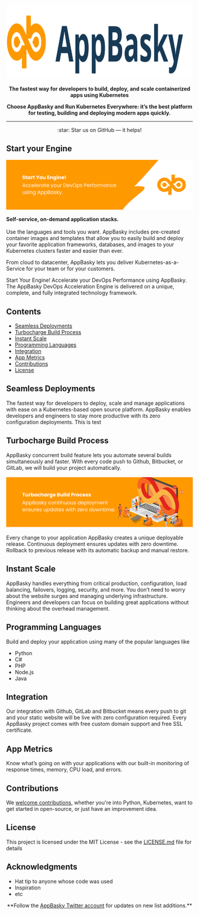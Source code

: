 <div align="center">
	<img width="500" height="200" src="media/logo.svg" alt="AppBasky">
    <p><b>The fastest way for developers to build, deploy, and scale containerized apps using Kubernetes</b> <br>
    <p><b>Choose AppBasky and Run Kubernetes Everywhere: it’s the best platform for testing, building and deploying modern apps quickly.</b> <br>
	<hr>

</div>
<div align="center">
    :star: Star us on GitHub — it helps!
</div>

## Start your Engine

<img src="media/header.png" alt="AppBasky">

<p><b>Self-service, on-demand application stacks.</b><br><br>
Use the languages and tools you want. AppBasky includes pre-created container images and templates that allow you to easily build and deploy your favorite application frameworks, databases, and images to your Kubernetes clusters faster and easier than ever.

From cloud to datacenter, AppBasky lets you deliver Kubernetes-as-a-Service for your team or for your customers.

Start Your Engine! Accelerate your DevOps Performance using AppBasky.
The AppBasky DevOps Acceleration Engine is delivered on a unique, complete, and fully integrated technology framework. 
<br>
## Contents

- [Seamless Deployments](#seamless-deployments)
- [Turbocharge Build Process](#turbocharge-build-process)
- [Instant Scale](#instant-scale)
- [Programming Languages](#programming-languages)
- [Integration](#integration)
- [App Metrics](#app-metrics)
- [Contributions](#contributions)
- [License](#license)

## Seamless Deployments
The fastest way for developers to deploy, scale and manage applications with ease on a Kubernetes-based open source platform. AppBasky enables developers and engineers to stay more productive with its zero configuration deployments. This is test

## Turbocharge Build Process
AppBasky concurrent build feature lets you automate several builds simultaneously and faster. With every code push to Github, Bitbucket, or GitLab, we will build your project automatically.
</br></br>
<img src="media/turbocharge.png" alt="AppBasky-turbocharge">
</br></br>
Every change to your application AppBasky creates a unique deployable release. Continuous deployment ensures updates with zero downtime. Rollback to previous release with its automatic backup and manual restore.

## Instant Scale
AppBasky handles everything from critical production, configuration, load balancing, failovers, logging, security, and more. You don’t need to worry about the website surges and managing underlying infrastructure. Engineers and developers can focus on building great applications without thinking about the overhead management.

## Programming Languages

Build and deploy your application using many of the popular languages like 
* Python
* C#
* PHP
* Node.js
* Java

## Integration

Our integration with Github, GitLab and Bitbucket means every push to git and your static website will be live with zero configuration required. Every AppBasky project comes with free custom domain support and free SSL certificate. 

## App Metrics

Know what’s going on with your applications with our built-in monitoring of response times, memory, CPU load, and errors.

## Contributions
We <a href="https://github.com/AppBasky/appbasky">welcome contributions</a>, whether you're into Python, Kubernetes, want to get started in open-source, or just have an improvement idea.
    
## License

This project is licensed under the MIT License - see the [LICENSE.md](LICENSE.md) file for details

## Acknowledgments

* Hat tip to anyone whose code was used
* Inspiration
* etc

<div align="center">
	**Follow the <a href="https://twitter.com/appbasky">AppBasky Twitter account</a> for updates on new list additions.**<br>
</div>
